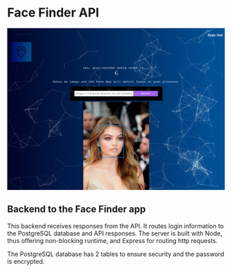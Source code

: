 # Face Finder API

<img src="https://github.com/amym321/Face-Finder-frontend/blob/master/public/FaceApp6.jpg" width="600" >

## Backend to the Face Finder app

This backend receives responses from the API. It routes login information to the PostgreSQL database and API responses. The server is built with Node, thus offering non-blocking runtime, and Express for routing http requests.

The PostgreSQL database has 2 tables to ensure security and the password is encrypted.
